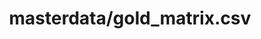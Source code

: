 ---  
schema: chicago  
title: masterdata/gold_matrix.csv  
organization: Lab  
notes: Used in 2 lineage(s)  
resources:  
  - name: masterdata/gold_matrix.csv 
    url: file:/Users/kensu/Customers/Kensu/LoanApproval/LAB/masterdata/gold_matrix.csv 
    format : csv  
schema_fields: LoanAmount Credit_History ApplicantIncome Loan_Status_Y Self_Employed_Yes Dependents_3+ Married_Yes Gender_Male Property_Area_Semiurban Dependents_1 Gender_unknown Education_Not Graduate Property_Area_Urban Loan_Amount_Term CoapplicantIncome Dependents_2  
category:
  - Loan Acceptance Product  
maintainer: User  
maintainer_email: UserMail  
---